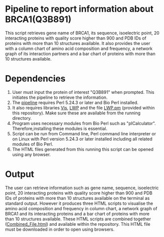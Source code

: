 # Pipeline to report information about BRCA1(Q3B891)

This script retrieves gene name of BRCA1, its sequence, isoelectric point, 20 interacting proteins with quality score higher than 900 and PDB IDs of proteins with more than 10 structures available. It also provides the user with a column chart of amino acid composition and frequency, a network graph of its interaction partners and a bar chart of proteins with more than 10 structures available.

# Dependencies

1. User must input the protein of interest "Q3B891" when prompted. This initiates the pipeline to retrieve the information.
2. The [pipeline](https://github.com/eerollapramod/Perl_pipeline_module_1/blob/master/Assignment_Final.pl) requires Perl 5.24.3 or later and Bio Perl installed. 
3. It also requires libraries [Vis](https://github.com/eerollapramod/Perl_pipeline_module_1/tree/master/vis), [LWP](https://github.com/eerollapramod/Perl_pipeline_module_1/tree/master/LWP) and the file [LWP.pm](https://github.com/eerollapramod/Perl_pipeline_module_1/blob/master/LWP.pm) (provided within this repository). Make sure these are available from the running directory.
4. Program uses necessary modules from Bio Perl such as "pICalculator". Therefore,installing these modules is essential.
5. Script can be run from Command line, Perl command line interpreter or on Linux with Perl version 5.24.3 or later installed including all related modules of Bio Perl.
6. The HTML files generated from this running this script can be opened using any browser.

# Output

The user can retrieve information such as gene name, sequence, isoelectric point, 20 interacting proteins with quality score higher than 900 and PDB IDs of proteins with more than 10 structures available on the terminal as standard output. However it produces three HTML scripts to visualise the amino acid composition and frequency in column chart, a network graph of BRCA1 and its interacting proteins and a bar chart of proteins with more than 10 structures available. These HTML scripts are combined together ([Combined_File.html](https://github.com/eerollapramod/Perl_Automated_script/blob/master/Combined_File.html)) and available within the repository. This HTML file must be downloaded in order to open using browsers.
